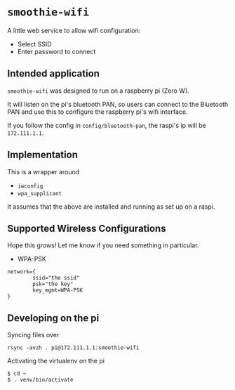 # `smoothie-wifi`

A little web service to allow wifi configuration:

+ Select SSID
+ Enter password to connect

## Intended application

`smoothie-wifi` was designed to run on a raspberry pi (Zero W).

It will listen on the pi's bluetooth PAN, so users can connect to the
Bluetooth PAN and use this to configure the raspberry pi's wifi
interface.

If you follow the config in `config/bluetooth-pan`, the raspi's ip
will be `172.111.1.1`.

## Implementation

This is a wrapper around

+ `iwconfig`
+ `wpa_supplicant`

It assumes that the above are installed and running as set up on a raspi.

## Supported Wireless Configurations

Hope this grows! Let me know if you need something in particular.

+ WPA-PSK

```
network={
        ssid="the ssid"
        psk="the key"
        key_mgmt=WPA-PSK
}
```

## Developing on the pi

Syncing files over

```
rsync -avzh . pi@172.111.1.1:smoothie-wifi
```

Activating the virtualenv on the pi

```
$ cd ~
$ . venv/bin/activate
```
